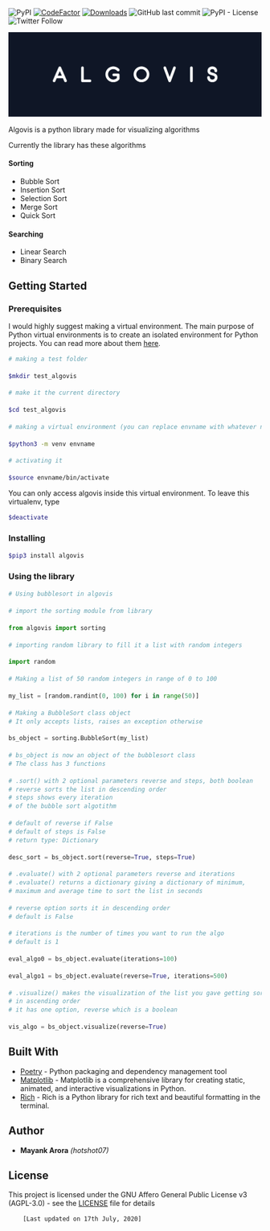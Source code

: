 ![PyPI](https://img.shields.io/pypi/v/algovis) [![CodeFactor](https://www.codefactor.io/repository/github/hotshot07/algovis/badge/master?s=197e9c6e50413744c0a2c43785a6dee096ee1a4d)](https://www.codefactor.io/repository/github/hotshot07/algovis/overview/master) [![Downloads](https://pepy.tech/badge/algovis)](https://pepy.tech/project/algovis) <!-- ![PyPI - Downloads](https://img.shields.io/pypi/dm/algovis) --> ![GitHub last commit](https://img.shields.io/github/last-commit/hotshot07/algovis) ![PyPI - License](https://img.shields.io/pypi/l/algovis) ![Twitter Follow](https://img.shields.io/twitter/follow/gamesetmatch07?style=social)

![Algovis](/algovis_img.PNG?raw=true)

Algovis is a python library made for visualizing algorithms

Currently the library has these algorithms

#### Sorting

- Bubble Sort
- Insertion Sort
- Selection Sort
- Merge Sort
- Quick Sort

#### Searching
- Linear Search
- Binary Search


## Getting Started

### Prerequisites

I would highly suggest making a virtual environment. The main purpose of Python virtual environments is to create an isolated environment for Python projects. You can read more about them [here](https://realpython.com/python-virtual-environments-a-primer/).

```bash
# making a test folder

$mkdir test_algovis

# make it the current directory

$cd test_algovis

# making a virtual environment (you can replace envname with whatever name you like)

$python3 -m venv envname

# activating it

$source envname/bin/activate

```

You can only access algovis inside this virtual environment. To leave this virtualenv, type

```bash
$deactivate
```

### Installing

```bash
$pip3 install algovis
```
### Using the library


```python
# Using bubblesort in algovis

# import the sorting module from library

from algovis import sorting

# importing random library to fill it a list with random integers

import random

# Making a list of 50 random integers in range of 0 to 100

my_list = [random.randint(0, 100) for i in range(50)]

# Making a BubbleSort class object
# It only accepts lists, raises an exception otherwise

bs_object = sorting.BubbleSort(my_list)

# bs_object is now an object of the bubblesort class
# The class has 3 functions

# .sort() with 2 optional parameters reverse and steps, both boolean
# reverse sorts the list in descending order
# steps shows every iteration
# of the bubble sort algotithm

# default of reverse if False
# default of steps is False
# return type: Dictionary

desc_sort = bs_object.sort(reverse=True, steps=True)

# .evaluate() with 2 optional parameters reverse and iterations
# .evaluate() returns a dictionary giving a dictionary of minimum,
# maximum and average time to sort the list in seconds

# reverse option sorts it in descending order
# default is False

# iterations is the number of times you want to run the algo
# default is 1

eval_algo0 = bs_object.evaluate(iterations=100)

eval_algo1 = bs_object.evaluate(reverse=True, iterations=500)

# .visualize() makes the visualization of the list you gave getting sorted
# in ascending order
# it has one option, reverse which is a boolean

vis_algo = bs_object.visualize(reverse=True)

```

## Built With

* [Poetry](https://python-poetry.org/) - Python packaging and dependency management tool
* [Matplotlib](https://pypi.org/project/matplotlib/) - Matplotlib is a comprehensive library for creating static, animated, and interactive visualizations in Python.  
* [Rich](https://pypi.org/project/rich/) - Rich is a Python library for rich text and beautiful formatting in the terminal.


<!-- ## Contributing

Please read [CONTRIBUTING.md](https://gist.github.com/PurpleBooth/b24679402957c63ec426) for details on our code of conduct, and the process for submitting pull requests to us. -->


## Author

* **Mayank Arora** *(hotshot07)* 

## License

This project is licensed under the GNU Affero General Public License v3 (AGPL-3.0) - see the [LICENSE](LICENSE) file for details


        [Last updated on 17th July, 2020]